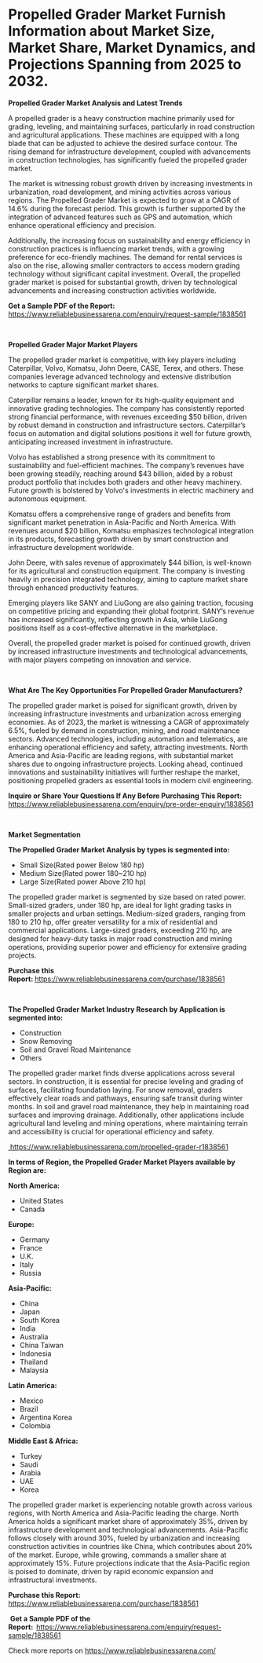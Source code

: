 <p><h1>Propelled Grader Market Furnish Information about Market Size, Market Share, Market Dynamics, and Projections Spanning from 2025 to 2032.</h1></p><p><strong>Propelled Grader Market Analysis and Latest Trends</strong></p>
<p><p>A propelled grader is a heavy construction machine primarily used for grading, leveling, and maintaining surfaces, particularly in road construction and agricultural applications. These machines are equipped with a long blade that can be adjusted to achieve the desired surface contour. The rising demand for infrastructure development, coupled with advancements in construction technologies, has significantly fueled the propelled grader market.</p><p>The market is witnessing robust growth driven by increasing investments in urbanization, road development, and mining activities across various regions. The Propelled Grader Market is expected to grow at a CAGR of 14.6% during the forecast period. This growth is further supported by the integration of advanced features such as GPS and automation, which enhance operational efficiency and precision.</p><p>Additionally, the increasing focus on sustainability and energy efficiency in construction practices is influencing market trends, with a growing preference for eco-friendly machines. The demand for rental services is also on the rise, allowing smaller contractors to access modern grading technology without significant capital investment. Overall, the propelled grader market is poised for substantial growth, driven by technological advancements and increasing construction activities worldwide.</p></p>
<p><strong>Get a Sample PDF of the Report:&nbsp;</strong> <a href="https://www.reliablebusinessarena.com/enquiry/request-sample/1838561?utm_campaign=2533&utm_medium=2&utm_source=Github&utm_content=ia&utm_term=28022025&utm_id=propelled-grader">https://www.reliablebusinessarena.com/enquiry/request-sample/1838561</a></p>
<p>&nbsp;</p>
<p><strong>Propelled Grader Major Market Players</strong></p>
<p><p>The propelled grader market is competitive, with key players including Caterpillar, Volvo, Komatsu, John Deere, CASE, Terex, and others. These companies leverage advanced technology and extensive distribution networks to capture significant market shares.</p><p>Caterpillar remains a leader, known for its high-quality equipment and innovative grading technologies. The company has consistently reported strong financial performance, with revenues exceeding $50 billion, driven by robust demand in construction and infrastructure sectors. Caterpillar’s focus on automation and digital solutions positions it well for future growth, anticipating increased investment in infrastructure.</p><p>Volvo has established a strong presence with its commitment to sustainability and fuel-efficient machines. The company’s revenues have been growing steadily, reaching around $43 billion, aided by a robust product portfolio that includes both graders and other heavy machinery. Future growth is bolstered by Volvo's investments in electric machinery and autonomous equipment.</p><p>Komatsu offers a comprehensive range of graders and benefits from significant market penetration in Asia-Pacific and North America. With revenues around $20 billion, Komatsu emphasizes technological integration in its products, forecasting growth driven by smart construction and infrastructure development worldwide.</p><p>John Deere, with sales revenue of approximately $44 billion, is well-known for its agricultural and construction equipment. The company is investing heavily in precision integrated technology, aiming to capture market share through enhanced productivity features.</p><p>Emerging players like SANY and LiuGong are also gaining traction, focusing on competitive pricing and expanding their global footprint. SANY’s revenue has increased significantly, reflecting growth in Asia, while LiuGong positions itself as a cost-effective alternative in the marketplace.</p><p>Overall, the propelled grader market is poised for continued growth, driven by increased infrastructure investments and technological advancements, with major players competing on innovation and service.</p></p>
<p>&nbsp;</p>
<p><strong>What Are The Key Opportunities For Propelled Grader Manufacturers?</strong></p>
<p><p>The propelled grader market is poised for significant growth, driven by increasing infrastructure investments and urbanization across emerging economies. As of 2023, the market is witnessing a CAGR of approximately 6.5%, fueled by demand in construction, mining, and road maintenance sectors. Advanced technologies, including automation and telematics, are enhancing operational efficiency and safety, attracting investments. North America and Asia-Pacific are leading regions, with substantial market shares due to ongoing infrastructure projects. Looking ahead, continued innovations and sustainability initiatives will further reshape the market, positioning propelled graders as essential tools in modern civil engineering.</p></p>
<p><strong>Inquire or Share Your Questions If Any Before Purchasing This Report:</strong> <a href="https://www.reliablebusinessarena.com/enquiry/pre-order-enquiry/1838561?utm_campaign=2533&utm_medium=2&utm_source=Github&utm_content=ia&utm_term=28022025&utm_id=propelled-grader">https://www.reliablebusinessarena.com/enquiry/pre-order-enquiry/1838561</a></p>
<p>&nbsp;</p>
<p><strong>Market Segmentation</strong></p>
<p><strong>The Propelled Grader Market Analysis by types is segmented into:</strong></p>
<p><ul><li>Small Size(Rated power Below 180 hp)</li><li>Medium Size(Rated power 180~210 hp)</li><li>Large Size(Rated power Above 210 hp)</li></ul></p>
<p><p>The propelled grader market is segmented by size based on rated power. Small-sized graders, under 180 hp, are ideal for light grading tasks in smaller projects and urban settings. Medium-sized graders, ranging from 180 to 210 hp, offer greater versatility for a mix of residential and commercial applications. Large-sized graders, exceeding 210 hp, are designed for heavy-duty tasks in major road construction and mining operations, providing superior power and efficiency for extensive grading projects.</p></p>
<p><strong>Purchase this Report:&nbsp;</strong><a href="https://www.reliablebusinessarena.com/purchase/1838561?utm_campaign=2533&utm_medium=2&utm_source=Github&utm_content=ia&utm_term=28022025&utm_id=propelled-grader">https://www.reliablebusinessarena.com/purchase/1838561</a></p>
<p>&nbsp;</p>
<p><strong>The Propelled Grader Market Industry Research by Application is segmented into:</strong></p>
<p><ul><li>Construction</li><li>Snow Removing</li><li>Soil and Gravel Road Maintenance</li><li>Others</li></ul></p>
<p><p>The propelled grader market finds diverse applications across several sectors. In construction, it is essential for precise leveling and grading of surfaces, facilitating foundation laying. For snow removal, graders effectively clear roads and pathways, ensuring safe transit during winter months. In soil and gravel road maintenance, they help in maintaining road surfaces and improving drainage. Additionally, other applications include agricultural land leveling and mining operations, where maintaining terrain and accessibility is crucial for operational efficiency and safety.</p></p>
<p><a href="https://www.reliablebusinessarena.com/propelled-grader-r1838561?utm_campaign=2533&utm_medium=2&utm_source=Github&utm_content=ia&utm_term=28022025&utm_id=propelled-grader">&nbsp;https://www.reliablebusinessarena.com/propelled-grader-r1838561</a></p>
<p><strong>In terms of Region, the Propelled Grader Market Players available by Region are:</strong></p>
<p>
    <p> <strong> North America: </strong>
        <ul>
            <li>United States</li>
            <li>Canada</li>
        </ul>
        </p> 
    <p> <strong> Europe: </strong>
        <ul>
            <li>Germany</li>
            <li>France</li>
            <li>U.K.</li>
            <li>Italy</li>
            <li>Russia</li>
        </ul>
        </p> 
    <p> <strong> Asia-Pacific: </strong>
        <ul>
            <li>China</li>
            <li>Japan</li>
            <li>South Korea</li>
            <li>India</li>
            <li>Australia</li>
            <li>China Taiwan</li>
            <li>Indonesia</li>
            <li>Thailand</li>
            <li>Malaysia</li>
        </ul>
        </p> 
    <p> <strong> Latin America: </strong>
        <ul>
            <li>Mexico</li>
            <li>Brazil</li>
            <li>Argentina Korea</li>
            <li>Colombia</li>
        </ul>
        </p> 
    <p> <strong> Middle East & Africa: </strong>
        <ul>
            <li>Turkey</li>
            <li>Saudi</li>
            <li>Arabia</li>
            <li>UAE</li>
            <li>Korea</li>
        </ul>
    </p>
    </p>
<p><p>The propelled grader market is experiencing notable growth across various regions, with North America and Asia-Pacific leading the charge. North America holds a significant market share of approximately 35%, driven by infrastructure development and technological advancements. Asia-Pacific follows closely with around 30%, fueled by urbanization and increasing construction activities in countries like China, which contributes about 20% of the market. Europe, while growing, commands a smaller share at approximately 15%. Future projections indicate that the Asia-Pacific region is poised to dominate, driven by rapid economic expansion and infrastructural investments.</p></p>
<p><strong>Purchase this Report: </strong><a href="https://www.reliablebusinessarena.com/purchase/1838561?utm_campaign=2533&utm_medium=2&utm_source=Github&utm_content=ia&utm_term=28022025&utm_id=propelled-grader">https://www.reliablebusinessarena.com/purchase/1838561</a></p>
<p>&nbsp;<strong>Get a Sample PDF of the Report:&nbsp;&nbsp;</strong><a href="https://www.reliablebusinessarena.com/enquiry/request-sample/1838561?utm_campaign=2533&utm_medium=2&utm_source=Github&utm_content=ia&utm_term=28022025&utm_id=propelled-grader">https://www.reliablebusinessarena.com/enquiry/request-sample/1838561</a></p>
<p><strong></strong></p>
<p>Check more reports on <a href="https://www.reliablebusinessarena.com/?utm_campaign=2533&utm_medium=2&utm_source=Github&utm_content=ia&utm_term=28022025&utm_id=propelled-grader">https://www.reliablebusinessarena.com/</a></p>